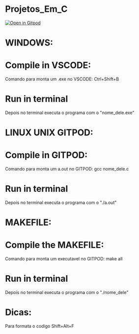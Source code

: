 # Projetos_Em_C
[![Open in Gitpod](https://gitpod.io/button/open-in-gitpod.svg)](http://gitpod.io/#https://github.com/Victormbg/Projetos_Em_C)
# WINDOWS:

# Compile in VSCODE:
Comando para monta um .exe no VSCODE:
Ctrl+Shift+B

# Run in terminal
Depois no terminal executa o programa com o "nome_dele.exe"

# LINUX UNIX GITPOD:

# Compile in GITPOD:
Comando para monta um a.out no GITPOD:
gcc nome_dele.c

# Run in terminal
Depois no terminal executa o programa com o "./a.out"

# MAKEFILE:

# Compile the MAKEFILE:
Comando para monta um executavel no GITPOD:
make all

# Run in terminal
Depois no terminal executa o programa com o "./nome_dele"

# Dicas:
Para formata o codigo
Shift+Alt+F
